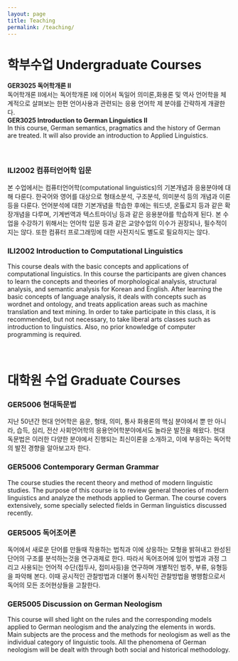 ```yaml
---
layout: page
title: Teaching
permalink: /teaching/
---
```

# 학부수업 Undergraduate Courses
**GER3025 독어학개론 II** <br/>
독어학개론 II에서는 독어학개론 I에 이어서 독일어 의미론,화용론 및 역사 언어학을 체계적으로 살펴보는 한편 언어사용과 관련되는 응용 언어학 제 분야를 간략하게 개괄한다. <br/>
**GER3025 Introduction to German Linguistics II** <br/>
In this course, German semantics, pragmatics and the history of German are treated. It will also provide an introduction to Applied Linguistics.<br/>
<br/>
<br/>
### ILI2002 컴퓨터언어학 입문
본 수업에서는 컴퓨터언어학(computational linguistics)의 기본개념과 응용분야에 대해 다룬다. 한국어와 영어를 대상으로 형태소분석, 구조분석, 의미분석 등의 개념과 이론 등을 다룬다. 언어분석에 대한 기본개념을 학습한 후에는 워드넷, 온톨로지 등과 같은 확장개념을 다루며, 기계번역과 텍스트마이닝 등과 같은 응용분야를 학습하게 된다. 본 수업을 수강하기 위해서는 언어학 입문 등과 같은 교양수업의 이수가 권장되나, 필수적이지는 않다. 또한 컴퓨터 프로그래밍에 대한 사전지식도 별도로 필요하지는 않다.

### ILI2002 Introduction to Computational Linguistics
This course deals with the basic concepts and applications of computational linguistics. In this course the participants are given chances to learn the concepts and theories of morphological analysis, structural analysis, and semantic analysis for Korean and English. After learning the basic concepts of language analysis, it deals with concepts such as wordnet and ontology, and treats application areas such as machine translation and text mining. In order to take participate in this class, it is recommended, but not necessary, to take liberal arts classes such as introduction to linguistics. Also, no prior knowledge of computer programming is required.
<br/>
<br/>
<br/>

# 대학원 수업 Graduate Courses
### GER5006 현대독문법
지난 50년간 현대 언어학은 음운, 형태, 의미, 통사 화용론의 핵심 분야에서 뿐 만 아니라, 습득, 심리, 전산 사회언어학의 응용언어학분야에서도 놀라운 발전을 해왔다. 현대 독문법은 이러한 다양한 분야에서 진행되는 최신이론을 소개하고, 이에 부응하는 독어학의 발전 경향을 알아보고자 한다.

### GER5006 Contemporary German Grammar
The course studies the recent theory and method of modern linguistic studies. The purpose of this course is to review general theories of modern linguistics and analyze the methods applied to German. The course covers extensively, some specially selected fields in German linguistics discussed recently. 


### GER5005 독어조어론
독어에서 새로운 단어를 만들때 작용하는 법칙과 이에 상응하는 모형을 밝혀내고 완성된 단어의 구조를 분석하는것을 연구과제로 한다. 따라서 독어조어에 있어 방법과 과정 그리고 사용되는 언어적 수단(접두사, 접미사등)을 연구하며 개별적인 범주, 부류, 유형등을 파악해 본다. 이때 공시적인 관찰방법과 더불어 통시적인 관찰방법을 병행함으로서 독어의 모든 조어현상들을 고찰한다.

### GER5005 Discussion on German Neologism
This course will shed light on the rules and the corresponding models applied to German neologism and the analyzing the elements in words. Main subjects are the process and the methods for neologism as well as the individual category of linguistic tools. All the phenomena of German neologism will be dealt with through both social and historical methodology.

